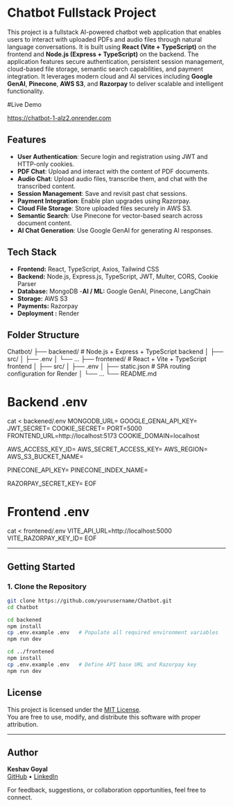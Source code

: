 # Chatbot Fullstack Project
This project is a fullstack AI-powered chatbot web application that enables users to interact with uploaded PDFs and audio files through natural language conversations. It is built using **React (Vite + TypeScript)** on the frontend and **Node.js (Express + TypeScript)** on the backend. The application features secure authentication, persistent session management, cloud-based file storage, semantic search capabilities, and payment integration. It leverages modern cloud and AI services including **Google GenAI**, **Pinecone**, **AWS S3**, and **Razorpay** to deliver scalable and intelligent functionality.

#Live Demo

https://chatbot-1-alz2.onrender.com

## Features

- **User Authentication**: Secure login and registration using JWT and HTTP-only cookies.
- **PDF Chat**: Upload and interact with the content of PDF documents.
- **Audio Chat**: Upload audio files, transcribe them, and chat with the transcribed content.
- **Session Management**: Save and revisit past chat sessions.
- **Payment Integration**: Enable plan upgrades using Razorpay.
- **Cloud File Storage**: Store uploaded files securely in AWS S3.
- **Semantic Search**: Use Pinecone for vector-based search across document content.
- **AI Chat Generation**: Use Google GenAI for generating AI responses.

## Tech Stack

- **Frontend:** React, TypeScript, Axios, Tailwind CSS  
- **Backend:** Node.js, Express.js, TypeScript, JWT, Multer, CORS, Cookie Parser  
- **Database:** MongoDB
-**AI / ML:** Google GenAI, Pinecone, LangChain 
- **Storage:** AWS S3  
- **Payments:** Razorpay  
- **Deployment :** Render

## Folder Structure
Chatbot/
├── backened/ # Node.js + Express + TypeScript backend
│ ├── src/
│ ├── .env
│ └── ...
├── frontened/ # React + Vite + TypeScript frontend
│ ├── src/
│ ├── .env
│ ├── static.json # SPA routing configuration for Render
│ └── ...
└── README.md

# Backend .env
cat <<EOF > backened/.env
MONGODB_URL=
GOOGLE_GENAI_API_KEY=
JWT_SECRET=
COOKIE_SECRET=
PORT=5000
FRONTEND_URL=http://localhost:5173
COOKIE_DOMAIN=localhost

AWS_ACCESS_KEY_ID=
AWS_SECRET_ACCESS_KEY=
AWS_REGION=
AWS_S3_BUCKET_NAME=

PINECONE_API_KEY=
PINECONE_INDEX_NAME=

RAZORPAY_SECRET_KEY=
EOF

# Frontend .env
cat <<EOF > frontened/.env
VITE_API_URL=http://localhost:5000
VITE_RAZORPAY_KEY_ID=
EOF


---

## Getting Started

### 1. Clone the Repository

```bash
git clone https://github.com/yourusername/Chatbot.git
cd Chatbot

cd backened
npm install
cp .env.example .env   # Populate all required environment variables
npm run dev

cd ../frontened
npm install
cp .env.example .env   # Define API base URL and Razorpay key
npm run dev

```

## License

This project is licensed under the [MIT License](LICENSE).  
You are free to use, modify, and distribute this software with proper attribution.

---

## Author

**Keshav Goyal**  
[GitHub](https://github.com/Keshavgoyal14) • [LinkedIn](https://www.linkedin.com/in/keshavgoyal14)

For feedback, suggestions, or collaboration opportunities, feel free to connect.
